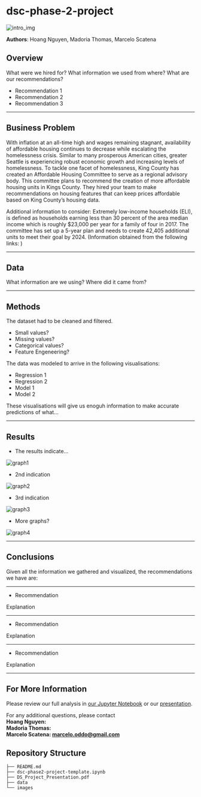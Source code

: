 # dsc-phase-2-project

![intro_img](./data/housing.png)

**Authors**: Hoang Nguyen, Madoria Thomas, Marcelo Scatena

## Overview

What were we hired for? What information we used from where? What are our recommendations? 

* Recommendation 1
* Recommendation 2
* Recommendation 3
***

## Business Problem


With inflation at an all-time high and wages remaining stagnant, availability of affordable housing continues to decrease while escalating the homelessness crisis. Similar to many prosperous American cities, greater Seattle is experiencing robust economic growth and increasing levels of homelessness. To tackle one facet of homelessness, King County has created an Affordable Housing Committee to serve as a regional advisory body. This committee plans to recommend the creation of more affordable housing units in Kings County. They hired your team to make recommendations on housing features that can keep prices affordable based on King County’s housing data. 

Additional information to consider: Extremely low-income households (ELI), is defined as households earning less than 30 percent of the area median income which is roughly $23,000 per year for a family of four in 2017. The committee has set up a 5-year plan and needs to create 42,405 additional units to meet their goal by 2024. (Information obtained from the following links: )

***

## Data

What information are we using? Where did it came from? 
***

## Methods

The dataset had to be cleaned and filtered. 
* Small values?
* Missing values?
* Categorical values?
* Feature Engeneering?

The data was modeled to arrive in the following visualisations:
* Regression 1
* Regression 2
* Model 1
* Model 2

These visualisations will give us enoguh information to make accurate predictions of what...
***

## Results

* The results indicate...

![graph1](./images/image_1.png)

* 2nd indication

![graph2](./images/image_2.png)

* 3rd indication

![graph3](./images/image_3.png)

* More graphs?

![graph4](./images/image_4.png)
***

## Conclusions

Given all the information we gathered and visualized, the recommendations we have are:
***
* Recommendation

Explanation

***
* Recommendation

Explanation

***
* Recommendation

Explanation
***

## For More Information

Please review our full analysis in [our Jupyter Notebook](./dsc-phase2-project.ipynb) or our [presentation](./dsc-phase2-presentation.pdf).

For any additional questions, please contact<br />
**Hoang Nguyen:**<br />
**Madoria Thomas:**<br />
**Marcelo Scatena: marcelo.oddo@gmail.com**<br />

## Repository Structure


```
├── README.md                           
├── dsc-phase2-project-template.ipynb   
├── DS_Project_Presentation.pdf         
├── data                                
└── images                              
```
